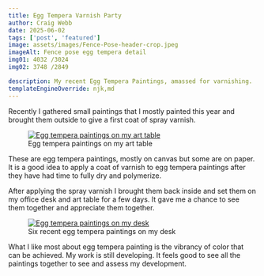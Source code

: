 ```yaml
---
title: Egg Tempera Varnish Party
author: Craig Webb
date: 2025-06-02
tags: ['post', 'featured']
image: assets/images/Fence-Pose-header-crop.jpeg
imageAlt: Fence pose egg tempera detail
img01: 4032 /3024
img02: 3748 /2849

description: My recent Egg Tempera Paintings, amassed for varnishing.
templateEngineOverride: njk,md
---
```

Recently I gathered small paintings that I mostly painted this year and brought them outside to give a first coat of spray varnish.

<figure class="fig-card left huge">
<a href="{{root}}assets/images/egg-tempera-paintings-on-art-table.jpeg" title="Egg tempera paintings on my art table"><image src="{{root}}assets/images/egg-tempera-paintings-on-art-table.jpeg"  style="aspect-ratio: {{img02}};" alt="Egg tempera paintings on my art table"></a>
<figcaption>Egg tempera paintings on my art table</figcaptions>
</figure>

These are egg tempera paintings, mostly on canvas but some are on paper. It is a good idea to apply a coat of varnish to egg tempera paintings after they have had time to fully dry and polymerize.

After applying the spray varnish I brought them back inside and set them on my office desk and art table for a few days. It gave me a chance to see them together and appreciate them together.

<figure class="fig-card left huge">
<a href="{{root}}assets/images/six-egg-tempera-paintings.jpeg" title="Egg tempera paintings on my desk"><image src="{{root}}assets/images/six-egg-tempera-paintings.jpeg"  style="aspect-ratio: {{img01}};" alt="Egg tempera paintings on my desk"></a>
<figcaption>Six recent egg tempera paintings on my desk</figcaptions>
</figure>

What I like most about egg tempera painting is the vibrancy of color that can be achieved. My work is still developing. It feels good to see all the paintings together to see and assess my development.


